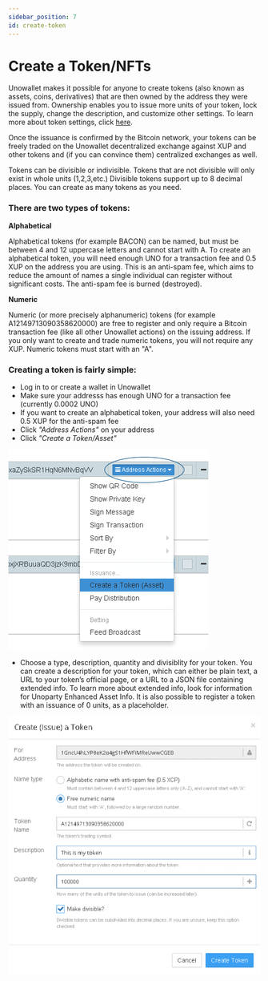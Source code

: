 ```yaml
---
sidebar_position: 7
id: create-token
---
```


# Create a Token/NFTs

Unowallet makes it possible for anyone to create tokens (also known as assets, coins, derivatives) that are then owned by the address they were issued from. Ownership enables you to issue more units of your token, lock the supply, change the description, and customize other settings. To learn more about token settings, click [here](/docs/wallets/unowallet-tutorials/change-token-settings).

Once the issuance is confirmed by the Bitcoin network, your tokens can be freely traded on the Unowallet decentralized exchange against XUP and other tokens and (if you can convince them) centralized exchanges as well.

Tokens can be divisible or indivisible. Tokens that are not divisible will only exist in whole units (1,2,3,etc.) Divisible tokens support up to 8 decimal places. You can create as many tokens as you need.

### There are two types of tokens:[​](#there-are-two-types-of-tokens)

**Alphabetical**

Alphabetical tokens (for example BACON) can be named, but must be between 4 and 12 uppercase letters and cannot start with A. To create an alphabetical token, you will need enough UNO for a transaction fee and 0.5 XUP on the address you are using. This is an anti-spam fee, which aims to reduce the amount of names a single individual can register without significant costs. The anti-spam fee is burned (destroyed).

**Numeric**

Numeric (or more precisely alphanumeric) tokens (for example A12149713090358620000) are free to register and only require a Bitcoin transaction fee (like all other Unowallet actions) on the issuing address. If you only want to create and trade numeric tokens, you will not require any XUP. Numeric tokens must start with an "A".

### Creating a token is fairly simple:[​](#creating-a-token-is-fairly-simple)

*   Log in to or create a wallet in Unowallet
*   Make sure your addresss has enough UNO for a transaction fee (currently 0.0002 UNO)
*   If you want to create an alphabetical token, your address will also need 0.5 XUP for the anti-spam fee
*   Click _"Address Actions"_ on your address
*   Click _"Create a Token/Asset"_

![](/img/tutorial/creating-assets/image1.png)

*   Choose a type, description, quantity and divisiblity for your token. You can create a description for your token, which can either be plain text, a URL to your token’s official page, or a URL to a JSON file containing extended info. To learn more about extended info, look for information for Unoparty Enhanced Asset Info. It is also possible to register a token with an issuance of 0 units, as a placeholder.

![](/img/tutorial/creating-assets/image2.png)
